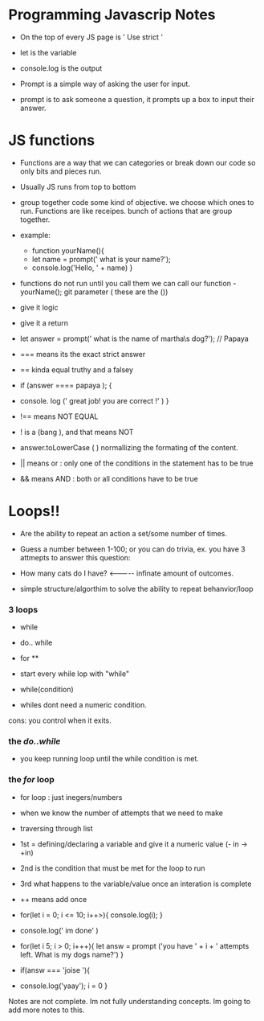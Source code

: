 # Programming Javascrip Notes

- On the top of every JS page is ' Use strict '
- let is the variable 
- console.log is the output

- Prompt is a simple way of asking the user for input.
- prompt is to ask someone a question, it prompts up a box to input their answer.

# JS functions

- Functions are a way that we can categories or break down our code so only bits and pieces run.
- Usually JS runs from top to bottom
- group together code some kind of objective. we choose which ones to run. Functions are like receipes. bunch of actions that are group together.
- example:
  - function yourName(){
  - let name = prompt(' what is your name?');
  - console.log('Hello, ' + name)
}
- functions do not run until you call them
we can call our function - yourName();
git parameter ( these are the ())
- give it logic 
- give it a return

- let answer = prompt(' what is the name of martha\s dog?'); // Papaya

* === means its the exact strict answer
* == kinda equal truthy and a falsey
* if (answer ==== papaya ); {
* console. log (' great job! you are correct !' )
}

* !== means NOT EQUAL 
* ! is a (bang ), and that means NOT


* answer.toLowerCase ( ) normallizing the formating of the content.
* || means or : only one of the conditions in the statement has to be true

* && means AND : both or all conditions have to be true


# Loops!!

- Are the ability to repeat an action a set/some number of times.
- Guess a number between 1-100; or you can do trivia, ex. you have 3 attmepts to answer this question:

- How many cats do I have? <----- infinate amount of outcomes.

- simple structure/algorthim to solve the ability to repeat behanvior/loop

### 3 loops 

- while 
- do.. while
- for **

- start every while lop with "while"
- while(condition)
- whiles dont need a numeric condition.

cons: you control when it exits.

### the *do..while* 
- you keep running loop until the while condition is met.

### the *for* loop

- for loop : just inegers/numbers
- when we know the number of attempts that we need to make
- traversing through list


- 1st = defining/declaring a variable and give it a numeric value (- in -> +in)
- 2nd is the condition that must be met for the loop to run 

 * 3rd what happens to the variable/value once an interation is complete

* ++ means add once
- for(let i = 0; i <= 10; i++>){
    console.log(i);
}
 - console.log(' im done' )

 - for(let i 5; i > 0; i+++){
     let answ = prompt ('you have ' + i + ' attempts left. What is my dogs name?')
 }
- if(answ === 'joise '){
- console.log('yaay');
i = 0
 }

 Notes are not complete. Im not fully understanding concepts. Im going to add more notes to this.
